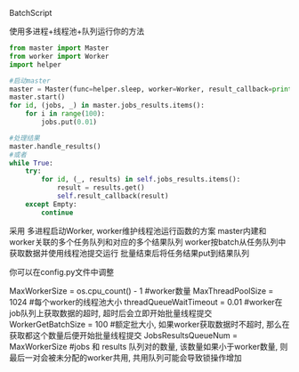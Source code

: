 BatchScript

使用多进程+线程池+队列运行你的方法

~~~python
from master import Master
from worker import Worker
import helper 

#启动master
master = Master(func=helper.sleep, worker=Worker, result_callback=print)
master.start()
for id, (jobs, _) in master.jobs_results.items():
    for i in range(100):
        jobs.put(0.01)

#处理结果
master.handle_results()
#或者
while True:
    try:
        for id, (_, results) in self.jobs_results.items():
            result = results.get()
            self.result_callback(result)
    except Empty:
        continue
~~~

采用 多进程启动Worker, worker维护线程池运行函数的方案
master内建和worker关联的多个任务队列和对应的多个结果队列
worker按batch从任务队列中获取数据并使用线程池提交运行
批量结束后将任务结果put到结果队列

你可以在config.py文件中调整

MaxWorkerSize = os.cpu_count() - 1 #worker数量
MaxThreadPoolSize = 1024 #每个worker的线程池大小
threadQueueWaitTimeout = 0.01 #worker在job队列上获取数据的超时, 超时后会立即开始批量线程提交
WorkerGetBatchSize = 100 #额定批大小, 如果worker获取数据时不超时, 那么在获取都这个数量后便开始批量线程提交
JobsResultsQueueNum = MaxWorkerSize #jobs 和 results 队列对的数量, 该数量如果小于worker数量, 则最后一对会被未分配的worker共用, 共用队列可能会导致锁操作增加
